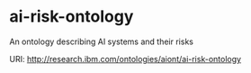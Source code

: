 # ai-risk-ontology

An ontology describing AI systems and their risks

URI: http://research.ibm.com/ontologies/aiont/ai-risk-ontology

